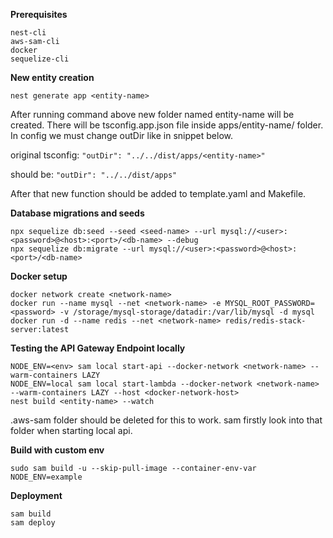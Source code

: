 **Prerequisites**

```
nest-cli
aws-sam-cli
docker
sequelize-cli
```


**New entity creation**

`nest generate app <entity-name>`

After running command above new folder named entity-name will be created. There will be tsconfig.app.json file inside apps/entity-name/ folder. In config we must change outDir like in snippet below.

original tsconfig:
`"outDir": "../../dist/apps/<entity-name>"`

should be:
`"outDir": "../../dist/apps"`

After that new function should be added to template.yaml and Makefile.

**Database migrations and seeds**

```
npx sequelize db:seed --seed <seed-name> --url mysql://<user>:<password>@<host>:<port>/<db-name> --debug
npx sequelize db:migrate --url mysql://<user>:<password>@<host>:<port>/<db-name>
```

**Docker setup**

```
docker network create <network-name>
docker run --name mysql --net <network-name> -e MYSQL_ROOT_PASSWORD=<password> -v /storage/mysql-storage/datadir:/var/lib/mysql -d mysql
docker run -d --name redis --net <network-name> redis/redis-stack-server:latest
```

**Testing the API Gateway Endpoint locally**

```
NODE_ENV=<env> sam local start-api --docker-network <network-name> --warm-containers LAZY
NODE_ENV=local sam local start-lambda --docker-network <network-name> --warm-containers LAZY --host <docker-network-host>
nest build <entity-name> --watch
```

.aws-sam folder should be deleted for this to work. sam firstly look into that folder when starting local api.

**Build with custom env**

`sudo sam build -u --skip-pull-image --container-env-var NODE_ENV=example`


**Deployment**

```
sam build
sam deploy
```
